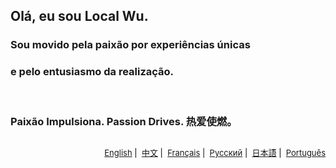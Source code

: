 ## Olá, eu sou Local Wu.

### Sou movido pela paixão por experiências únicas <br/>

### e pelo entusiasmo da realização. <br/>

<br/>

### Paixão Impulsiona. Passion Drives. 热爱使燃。

##

<p align="right" style="color:black; font-size: small;">
  <a href="https://github.com/localwu/localwu/blob/main/README.md"><span>English</span></a>&nbsp|&nbsp
  <a href="https://github.com/localwu/localwu/blob/main/MultilingualVers/README_CN.md"><span>中文</span></a>&nbsp|&nbsp
  <a href="https://github.com/localwu/localwu/blob/main/MultilingualVers/README_FR.md"><span>Français</span></a>&nbsp|&nbsp
  <a href="https://github.com/localwu/localwu/blob/main/MultilingualVers/README_RU.md"><span>Русский</span></a>&nbsp|&nbsp
  <a href="https://github.com/localwu/localwu/blob/main/MultilingualVers/README_JP.md"><span>日本語</span></a>&nbsp|&nbsp
  <a href="https://github.com/localwu/localwu/blob/main/MultilingualVers/README_PT.md"><span>Português</span></a>
</p>

